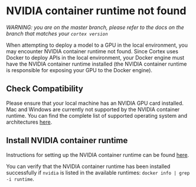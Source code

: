 # NVIDIA container runtime not found

_WARNING: you are on the master branch, please refer to the docs on the branch that matches your `cortex version`_

When attempting to deploy a model to a GPU in the local environment, you may encounter NVIDIA container runtime not found. Since Cortex uses Docker to deploy APIs in the local environment, your Docker engine must have the NVIDIA container runtime installed (the NVIDIA container runtime is responsible for exposing your GPU to the Docker engine).

## Check Compatibility

Please ensure that your local machine has an NVIDIA GPU card installed. Mac and Windows are currently not supported by the NVIDIA container runtime. You can find the complete list of supported operating system and architectures [here](https://nvidia.github.io/nvidia-container-runtime).

## Install NVIDIA container runtime

Instructions for setting up the NVIDIA container runtime can be found [here](https://github.com/NVIDIA/nvidia-container-runtime#installation).

You can verify that the NVIDIA container runtime has been installed successfully if `nvidia` is listed in the available runtimes: `docker info | grep -i runtime`.
